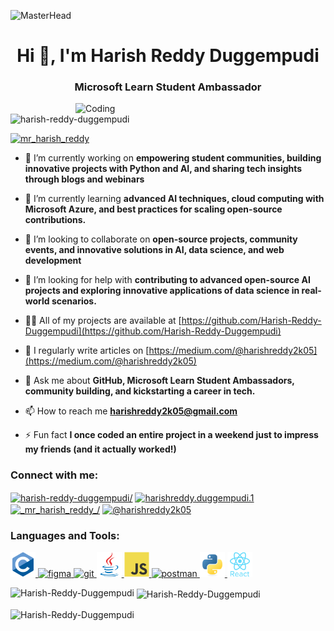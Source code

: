 ![MasterHead](https://media.licdn.com/dms/image/v2/D5616AQFO1DjwzDtGkg/profile-displaybackgroundimage-shrink_350_1400/profile-displaybackgroundimage-shrink_350_1400/0/1734961682750?e=1740614400&v=beta&t=oTzJbgV6177w6b3Hesy-UsxpFW4lJyjSJ-KKtkY1E7s)

<h1 align="center">Hi 👋, I'm Harish Reddy Duggempudi</h1>
<h3 align="center">Microsoft Learn Student Ambassador</h3>

<img align="right" alt="Coding" width="400" src="https://cdn.dribbble.com/users/1162077/screenshots/3848914/programmer.gif">

<p align="left"> <img src="https://komarev.com/ghpvc/?username=harish-reddy-duggempudi&label=Profile%20views&color=0e75b6&style=flat" alt="harish-reddy-duggempudi" /> </p>

<p align="left"> <a href="https://twitter.com/mr_harish_reddy" target="blank"><img src="https://img.shields.io/twitter/follow/mr_harish_reddy?logo=twitter&style=for-the-badge" alt="mr_harish_reddy" /></a> </p>

- 🔭 I’m currently working on **empowering student communities, building innovative projects with Python and AI, and sharing tech insights through blogs and webinars**

- 🌱 I’m currently learning **advanced AI techniques, cloud computing with Microsoft Azure, and best practices for scaling open-source contributions.**

- 👯 I’m looking to collaborate on **open-source projects, community events, and innovative solutions in AI, data science, and web development**

- 🤝 I’m looking for help with **contributing to advanced open-source AI projects and exploring innovative applications of data science in real-world scenarios.**

- 👨‍💻 All of my projects are available at [https://github.com/Harish-Reddy-Duggempudi](https://github.com/Harish-Reddy-Duggempudi)

- 📝 I regularly write articles on [https://medium.com/@harishreddy2k05](https://medium.com/@harishreddy2k05)

- 💬 Ask me about **GitHub, Microsoft Learn Student Ambassadors, community building, and kickstarting a career in tech.**

- 📫 How to reach me **harishreddy2k05@gmail.com**

- ⚡ Fun fact **I once coded an entire project in a weekend just to impress my friends (and it actually worked!)**

<h3 align="left">Connect with me:</h3>
<p align="left">
<a href="https://linkedin.com/in/harish-reddy-duggempudi/" target="blank"><img align="center" src="https://raw.githubusercontent.com/rahuldkjain/github-profile-readme-generator/master/src/images/icons/Social/linked-in-alt.svg" alt="harish-reddy-duggempudi/" height="30" width="40" /></a>
<a href="https://fb.com/harishreddy.duggempudi.1" target="blank"><img align="center" src="https://raw.githubusercontent.com/rahuldkjain/github-profile-readme-generator/master/src/images/icons/Social/facebook.svg" alt="harishreddy.duggempudi.1" height="30" width="40" /></a>
<a href="https://instagram.com/_mr_harish_reddy_/" target="blank"><img align="center" src="https://raw.githubusercontent.com/rahuldkjain/github-profile-readme-generator/master/src/images/icons/Social/instagram.svg" alt="_mr_harish_reddy_/" height="30" width="40" /></a>
<a href="https://medium.com/@harishreddy2k05" target="blank"><img align="center" src="https://raw.githubusercontent.com/rahuldkjain/github-profile-readme-generator/master/src/images/icons/Social/medium.svg" alt="@harishreddy2k05" height="30" width="40" /></a>
</p>

<h3 align="left">Languages and Tools:</h3>
<p align="left"> 
  <a href="https://www.cprogramming.com/" target="_blank" rel="noreferrer"> 
    <img src="https://raw.githubusercontent.com/devicons/devicon/master/icons/c/c-original.svg" alt="c" width="40" height="40"/> 
  </a> 
  <a href="https://www.figma.com/" target="_blank" rel="noreferrer"> 
    <img src="https://www.vectorlogo.zone/logos/figma/figma-icon.svg" alt="figma" width="40" height="40"/> 
  </a> 
  <a href="https://git-scm.com/" target="_blank" rel="noreferrer"> 
    <img src="https://www.vectorlogo.zone/logos/git-scm/git-scm-icon.svg" alt="git" width="40" height="40"/> 
  </a> 
  <a href="https://www.java.com" target="_blank" rel="noreferrer"> 
    <img src="https://raw.githubusercontent.com/devicons/devicon/master/icons/java/java-original.svg" alt="java" width="40" height="40"/> 
  </a> 
  <a href="https://developer.mozilla.org/en-US/docs/Web/JavaScript" target="_blank" rel="noreferrer"> 
    <img src="https://raw.githubusercontent.com/devicons/devicon/master/icons/javascript/javascript-original.svg" alt="javascript" width="40" height="40"/> 
  </a> 
  <a href="https://postman.com" target="_blank" rel="noreferrer"> 
    <img src="https://www.vectorlogo.zone/logos/getpostman/getpostman-icon.svg" alt="postman" width="40" height="40"/> 
  </a> 
  <a href="https://www.python.org" target="_blank" rel="noreferrer"> 
    <img src="https://raw.githubusercontent.com/devicons/devicon/master/icons/python/python-original.svg" alt="python" width="40" height="40"/> 
  </a> 
  <a href="https://reactjs.org/" target="_blank" rel="noreferrer"> 
    <img src="https://raw.githubusercontent.com/devicons/devicon/master/icons/react/react-original-wordmark.svg" alt="react" width="40" height="40"/> 
  </a> 
</p>

<p><img align="left" src="https://github-readme-stats.vercel.app/api/top-langs?username=Harish-Reddy-Duggempudi&show_icons=true&locale=en&layout=compact" alt="Harish-Reddy-Duggempudi" /></p>

<p>&nbsp;<img align="center" src="https://github-readme-stats.vercel.app/api?username=Harish-Reddy-Duggempudi&show_icons=true&locale=en" alt="Harish-Reddy-Duggempudi" /></p>

<p><img align="center" src="https://github-readme-streak-stats.herokuapp.com/?user=Harish-Reddy-Duggempudi&" alt="Harish-Reddy-Duggempudi" /></p>

